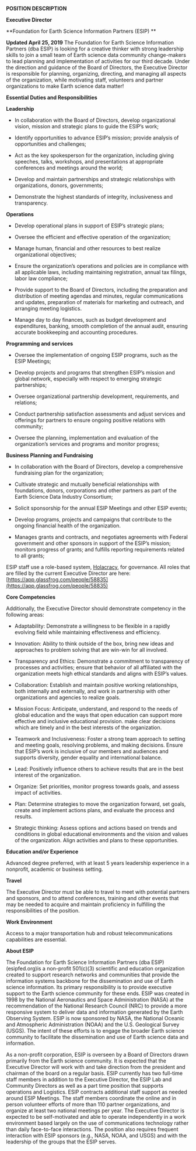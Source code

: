 **POSITION DESCRIPTION**

**Executive Director**

**Foundation for Earth Science Information Partners (ESIP) **

**Updated April 25, 2019**
The  Foundation for Earth Science Information Partners (dba ESIP) is looking for a creative thinker with strong leadership skills to join a small team of Earth science data community change-makers to lead planning and implementation of activities for our third decade. Under the direction and guidance of the Board of Directors, the Executive Director is responsible for planning, organizing, directing, and managing all aspects of the organization, while motivating staff, volunteers and partner organizations to make Earth science data matter!

**Essential Duties and Responsibilities**


**Leadership**

* In collaboration with the Board of Directors, develop organizational vision, mission and strategic plans to guide the ESIP’s work;

* Identify opportunities to advance ESIP’s mission; provide analysis of opportunities and challenges;

* Act as the key spokesperson for the organization, including giving speeches, talks, workshops, and presentations at appropriate conferences and meetings around the world;

* Develop and maintain partnerships and strategic relationships with organizations, donors, governments;

* Demonstrate the highest standards of integrity, inclusiveness and transparency.

**Operations**

* Develop operational plans in support of ESIP’s strategic plans;

* Oversee the efficient and effective operation of the organization;

* Manage human, financial and other resources to best realize organizational objectives;

* Ensure the organization’s operations and policies are in compliance with all applicable laws, including maintaining registration, annual tax filings, labor law compliance;

* Provide support to the Board of Directors, including the preparation and distribution of meeting agendas and minutes, regular communications and updates, preparation of materials for marketing and outreach, and arranging meeting logistics.

* Manage day to day finances, such as budget development and expenditures, banking, smooth completion of the annual audit, ensuring accurate bookkeeping and accounting procedures.

**Programming and services**

* Oversee the implementation of ongoing ESIP programs, such as the ESIP Meetings;

* Develop projects and programs that strengthen ESIP’s mission and global network, especially with respect to emerging strategic partnerships;

* Oversee organizational partnership development, requirements, and relations;

* Conduct partnership satisfaction assessments and adjust services and offerings for partners to ensure ongoing positive relations with community;

* Oversee the planning, implementation and evaluation of the organization’s services and programs and monitor progress;

**Business Planning and Fundraising**

* In collaboration with the Board of Directors, develop a comprehensive fundraising plan for the organization;

* Cultivate strategic and mutually beneficial relationships with foundations, donors, corporations and other partners as part of the Earth Science Data Industry Consortium;

* Solicit sponsorship for the annual ESIP Meetings and other ESIP events;

* Develop programs, projects and campaigns that contribute to the ongoing financial health of the organization.

* Manages grants and contracts, and negotiates agreements with Federal government and other sponsors in support of the ESIP’s mission; monitors progress of grants; and fulfills reporting requirements related to all grants; 

ESIP staff use a role-based system, [Holacracy](https://www.holacracy.org/), for governance. All roles that are filled by the current Executive Director are here: [https://app.glassfrog.com/people/58835](https://app.glassfrog.com/people/58835)



**Core Competencies**

Additionally, the Executive Director should demonstrate competency in the following areas:

* Adaptability: Demonstrate a willingness to be flexible in a rapidly evolving field while maintaining effectiveness and efficiency.

* Innovation: Ability to think outside of the box, bring new ideas and approaches to problem solving that are win-win for all involved.

* Transparency and Ethics: Demonstrate a commitment to transparency of processes and activities; ensure that behavior of all affiliated with the organization meets high ethical standards and aligns with ESIP’s values.

* Collaboration: Establish and maintain positive working relationships, both internally and externally, and work in partnership with other organizations and agencies to realize goals.

* Mission Focus: Anticipate, understand, and respond to the needs of global education and the ways that open education can support more effective and inclusive educational provision. make clear decisions which are timely and in the best interests of the organization. 

* Teamwork and Inclusiveness: Foster a strong team approach to setting and meeting goals, resolving problems, and making decisions. Ensure that ESIP’s work is inclusive of our members and audiences and supports diversity, gender equality and international balance.

* Lead: Positively influence others to achieve results that are in the best interest of the organization.

* Organize: Set priorities, monitor progress towards goals, and assess impact of activities.

* Plan: Determine strategies to move the organization forward, set goals, create and implement actions plans, and evaluate the process and results.

* Strategic thinking: Assess options and actions based on trends and conditions in global educational environments and the vision and values of the organization. Align activities and plans to these opportunities.


**Education and/or Experience**

Advanced degree preferred, with at least 5 years leadership experience in a nonprofit, academic or business setting.


**Travel**

The Executive Director must be able to travel to meet with potential partners and sponsors, and to attend conferences, training and other events that may be needed to acquire and maintain proficiency in fulfilling the responsibilities of the position. 

**Work Environment**

Access to a major transportation hub and robust telecommunications capabilities are essential.

**About ESIP**

The Foundation for Earth Science Information Partners (dba ESIP) (esipfed.org)is a non-profit 501(c)(3) scientific and education organization created to support research networks and communities that provide the information systems backbone for the dissemination and use of Earth science information. Its primary responsibility is to provide executive support to the Earth science community for these ends.  ESIP was created in 1998 by the National Aeronautics and Space Administration (NASA) at the recommendation of the National Research Council (NRC) to provide a more responsive system to deliver data and information generated by the Earth Observing System. ESIP is now sponsored by NASA, the National Oceanic and Atmospheric Administration (NOAA) and the U.S. Geological Survey (USGS). The intent of these efforts is to engage the broader Earth science community to facilitate the dissemination and use of Earth science data and information.

As a non-profit corporation, ESIP is overseen by a Board of Directors drawn primarily from the Earth science community.  It is expected that the Executive Director will work with and take direction from the president and chairman of the board on a regular basis.  ESIP currently has two full-time staff members in addition to the Executive Director, the ESIP Lab and Community Directors as well as a part time position that supports operations and Logistics. ESIP contracts additional staff support as needed around ESIP Meetings. The staff members coordinate the online and in person volunteer efforts of more than 110 partner organizations, and organize at least two national meetings per year. The Executive Director is expected to be self-motivated and able to operate independently in a work environment based largely on the use of communications technology rather than daily face-to-face interactions. The position also requires frequent interaction with ESIP sponsors (e.g., NASA, NOAA, and USGS) and with the leadership of the groups that the ESIP serves.

